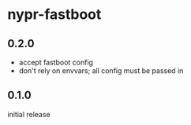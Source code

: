 # nypr-fastboot

## 0.2.0
- accept fastboot config
- don't rely on envvars; all config must be passed in

## 0.1.0
initial release
